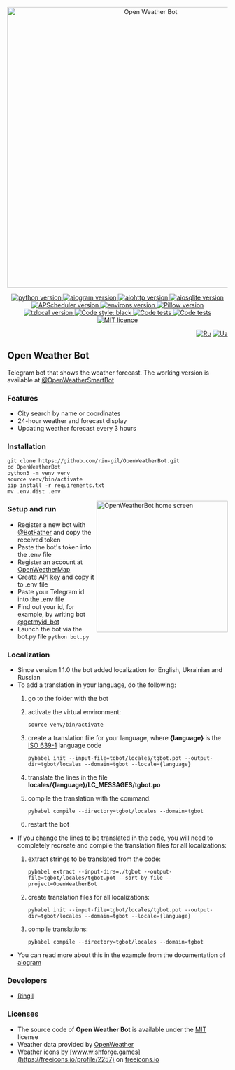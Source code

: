 <p align="center">
    <img src="https://repository-images.githubusercontent.com/559574279/ac1f8317-c07c-4c0f-a4e4-c49ae01237cd" alt="Open Weather Bot" width="640">
</p>

<p align="center">
    <a href="https://www.python.org/downloads/release/python-3108/">
        <img src="https://img.shields.io/badge/python-v3.10-informational" alt="python version">
    </a>
    <a href="https://pypi.org/project/aiogram/2.25.1/">
        <img src="https://img.shields.io/badge/aiogram-v2.25.1-informational" alt="aiogram version">
    </a>
    <a href="https://pypi.org/project/aiohttp/3.8.3/">
        <img src="https://img.shields.io/badge/aiohttp-v3.8.3-informational" alt="aiohttp version">
    </a>
    <a href="https://pypi.org/project/aiosqlite/0.18.0/">
        <img src="https://img.shields.io/badge/aiosqlite-v0.18.0-informational" alt="aiosqlite version">
    </a>
    <a href="https://pypi.org/project/APScheduler/3.10.1/">
        <img src="https://img.shields.io/badge/APScheduler-v3.10.1-informational" alt="APScheduler version">
    </a>
    <a href="https://pypi.org/project/environs/9.5.0/">
        <img src="https://img.shields.io/badge/environs-v9.5.0-informational" alt="environs version">
    </a>
    <a href="https://pypi.org/project/Pillow/9.5.0/">
        <img src="https://img.shields.io/badge/Pillow-v9.3.0-informational" alt="Pillow version">
    </a>
    <a href="https://pypi.org/project/tzlocal/4.3/">
        <img src="https://img.shields.io/badge/tzlocal-v4.3-informational" alt="tzlocal version">
    </a>
    <a href="https://github.com/psf/black">
        <img alt="Code style: black" src="https://img.shields.io/badge/code%20style-black-black.svg">
    </a>
    <a href="https://github.com/rin-gil/OpenWeatherBot/actions/workflows/tests.yml">
        <img src="https://github.com/rin-gil/OpenWeatherBot/actions/workflows/tests.yml/badge.svg" alt="Code tests">
    </a>
    <a href="https://github.com/rin-gil/OpenWeatherBot/actions/workflows/codeql.yml">
        <img src="https://github.com/rin-gil/OpenWeatherBot/actions/workflows/codeql.yml/badge.svg" alt="Code tests">
    </a>
    <a href="https://github.com/rin-gil/OpenWeatherBot/blob/master/LICENCE">
        <img src="https://img.shields.io/badge/licence-MIT-success" alt="MIT licence">
    </a>
</p>

<p align="right">
    <a href="https://github.com/rin-gil/OpenWeatherBot/blob/master/README.ru.md">
        <img src="https://raw.githubusercontent.com/rin-gil/rin-gil/main/assets/img/icons/flags/russia_24x24.png" alt="Ru"></a>
    <a href="https://github.com/rin-gil/OpenWeatherBot/blob/master/README.ua.md">
        <img src="https://raw.githubusercontent.com/rin-gil/rin-gil/main/assets/img/icons/flags/ukraine_24x24.png" alt="Ua">
    </a>
</p>

## Open Weather Bot

Telegram bot that shows the weather forecast.
The working version is available at [@OpenWeatherSmartBot](https://t.me/OpenWeatherSmartBot)

### Features

* City search by name or coordinates
* 24-hour weather and forecast display
* Updating weather forecast every 3 hours

### Installation

```
git clone https://github.com/rin-gil/OpenWeatherBot.git
cd OpenWeatherBot
python3 -m venv venv
source venv/bin/activate
pip install -r requirements.txt
mv .env.dist .env
```

<img align="right" width="300" src="https://raw.githubusercontent.com/rin-gil/rin-gil/main/assets/img/projects/OpenWeatherBot/screenshot_en.png" alt="OpenWeatherBot home screen">

### Setup and run

* Register a new bot with [@BotFather](https://t.me/BotFather) and copy the received token
* Paste the bot's token into the .env file
* Register an account at [OpenWeatherMap](https://home.openweathermap.org/users/sign_in)
* Create [API key](https://home.openweathermap.org/api_keys) and copy it to .env file
* Paste your Telegram id into the .env file
* Find out your id, for example, by writing bot [@getmyid_bot](https://t.me/getmyid_bot)
* Launch the bot via the bot.py file `python bot.py`

### Localization

* Since version 1.1.0 the bot added localization for English, Ukrainian and Russian
* To add a translation in your language, do the following:
  1. go to the folder with the bot
  2. activate the virtual environment:

     `source venv/bin/activate`
  3. create a translation file for your language, where **{language}** is the [ISO 639-1](https://en.wikipedia.org/wiki/List_of_ISO_639-1_codes) language code

     `pybabel init --input-file=tgbot/locales/tgbot.pot --output-dir=tgbot/locales --domain=tgbot --locale={language}`
  4. translate the lines in the file **locales/{language}/LC_MESSAGES/tgbot.po**
  5. compile the translation with the command:

     `pybabel compile --directory=tgbot/locales --domain=tgbot`
  6. restart the bot
* If you change the lines to be translated in the code, you will need to completely recreate and compile the 
  translation files for all localizations:
  1. extract strings to be translated from the code:

     `pybabel extract --input-dirs=./tgbot --output-file=tgbot/locales/tgbot.pot --sort-by-file --project=OpenWeatherBot`
  2. create translation files for all localizations:

     `pybabel init --input-file=tgbot/locales/tgbot.pot --output-dir=tgbot/locales --domain=tgbot --locale={language}`
  3. compile translations:

     `pybabel compile --directory=tgbot/locales --domain=tgbot`
* You can read more about this in the example from the documentation of [aiogram](https://docs.aiogram.dev/en/latest/examples/i18n_example.html)

### Developers

* [Ringil](https://github.com/rin-gil)

### Licenses

* The source code of **Open Weather Bot** is available under the [MIT](https://github.com/rin-gil/OpenWeatherBot/blob/master/LICENCE) license
* Weather data provided by [OpenWeather](https://openweathermap.org/)
* Weather icons by [www.wishforge.games](https://freeicons.io/profile/2257) on [freeicons.io](https://freeicons.io/)
